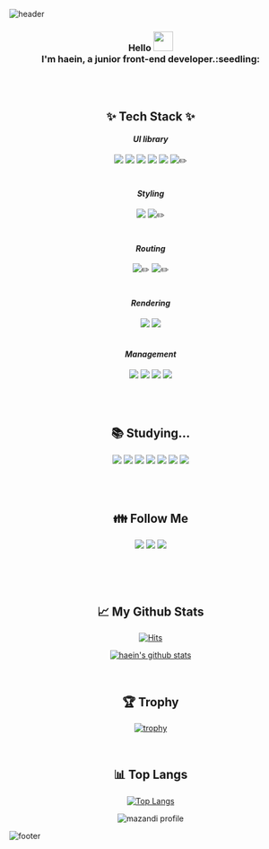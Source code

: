 
![header](https://capsule-render.vercel.app/api?type=waving&color=gradient&height=250&section=header&text=Hi!%20I'm%20Hyein!&fontColor=FFFFFF&animation=scaleIn&fontSize=90&fontAlignY=38)

<div align="center">
<h3> Hello <img src="https://camo.githubusercontent.com/e8e7b06ecf583bc040eb60e44eb5b8e0ecc5421320a92929ce21522dbc34c891/68747470733a2f2f6d656469612e67697068792e636f6d2f6d656469612f6876524a434c467a6361737252346961377a2f67697068792e676966" width="35" data-canonical-src="https://media.giphy.com/media/hvRJCLFzcasrR4ia7z/giphy.gif" style="max-width: 100%;" /> 
<br>I'm haein, a junior front-end developer.:seedling: </br>
</h3>


<br>
<br>


## ✨ Tech Stack ✨


#### *UI library*
<div>
 <img src="https://img.shields.io/badge/HTML5-E34F26?style=flat&logo=HTML5&logoColor=white"/>
 <img src="https://img.shields.io/badge/CSS3-1572B6?style=flat&logo=CSS3&logoColor=white"/>
 <img src="https://img.shields.io/badge/JavaScript-F7DF1E?style=flat&logo=JavaScript&logoColor=white"/>
 <img src="https://img.shields.io/badge/React-61DAFB?style=flat&logo=React&logoColor=white"/>
 <img src="https://img.shields.io/badge/React Hooks-EC5990?style=flat&logo=reacthookfor&logoColor=white"/>
 <img src="https://img.shields.io/badge/TypeScript-3178C6?style=flat&logo=TypeScript&logoColor=white"/>✏️
</div>

<br>

#### *Styling*
  <div>
  <img src="https://img.shields.io/badge/Css Modules-1572B6?style=flat&logo=cssmodules&logoColor=white"/>
  <img src="https://img.shields.io/badge/Sass-CC6699?style=flat&logo=sass&logoColor=white"/>✏️
  </div>

<br>

#### *Routing*
 <div>
 <img src="https://img.shields.io/badge/React Router-CA4245?style=flat&logo=reactrouter&logoColor=white"/>✏️ 
 <img src="https://img.shields.io/badge/Next.js-F7DF1E?style=flat&logo=Next.js&logoColor=white"/>✏️
 </div>

<br>

#### *Rendering* 
  <div>
  <img src="https://img.shields.io/badge/CRA-09D3AC?style=flat&logo=createreactapp&logoColor=white"/> 
  <img src="https://img.shields.io/badge/Vite-646CFF?style=flat&logo=vite&logoColor=white"/>
  </div>

<br>

#### *Management* 
  <div>
  <img src="https://img.shields.io/badge/Git-F05032?style=flate&logo=Git&logoColor=white"/>
  <img src="https://img.shields.io/badge/Github-181717?style=flat-&logo=github&logoColor=white"/>
  <img src="https://img.shields.io/badge/Notion-0000006?style=flat&logo=notion&logoColor=white"/>
  <img src="https://img.shields.io/badge/Vscode-007ACC?style=flat&logo=Vscode&logoColor=white"/>
  <!--<img src="https://img.shields.io/badge/Velog-20C997?style=flat&logo=velog&logoColor=white"/>-->
  <!-- <img src="https://img.shields.io/badge/Tistory-000000?style=flat&logo=tistory&logoColor=white"/> -->
  </div>

<br>
<br>
<br>

## 📚 Studying... 
  <div>
  <img src="https://img.shields.io/badge/Redux-764ABC?style=flat&logo=Redux&logoColor=white"/>
  <img src="https://img.shields.io/badge/MobX-FF9955?style=flat&logo=MobX&logoColor=white"/>
  <img src="https://img.shields.io/badge/Vue.js-4FC08D?style=flat&logo=Vue.js&logoColor=white"/>
  <img src="https://img.shields.io/badge/Node.js-339933?style=flat&logo=Node.js&logoColor=white"/>
  <img src="https://img.shields.io/badge/jquery-0769AD?style=flat&logo=jquery&logoColor=white"/>
  <img src="https://img.shields.io/badge/SCSS-646CFF?style=flat&logo=SCSS&logoColor=white"/>
  <img src="https://img.shields.io/badge/Recoil-764ABC?style=flat&logo=Recoil&logoColor=white"/>
  </div>

<br>
<br>
<br>

## 👪 Follow Me 
  <a href=""><img src="https://img.shields.io/badge/Tech%20Blog-11B48A?style=flat-square&logo=Vimeo&logoColor=white&link=https://velog.io/"/></a>
  <a href="https://www.instagram.com/haeini_/"><img src="https://img.shields.io/badge/Instagram-E4405F?style=flat-square&logo=Instagram&logoColor=white&link=https://www.instagram.com/haeini_/"/></a>
  <a href="mailto:dlsdl9037@gmail.com"><img src="https://img.shields.io/badge/Gmail-d14836?style=flat-square&logo=Gmail&logoColor=white&link=dlsdl9037@gmail.com"/></a>

<br>
<br>
<br>

## 📈 My Github Stats 

[![Hits](https://hits.seeyoufarm.com/api/count/incr/badge.svg?url=https%3A%2F%2Fgithub.com%2Fhwanghaein&count_bg=%23FFA8EF&title_bg=%23D1A0FF&icon=codeigniter.svg&icon_color=%23FFFFFF&title=hits&edge_flat=false)](https://hits.seeyoufarm.com)

[![haein's github stats](https://github-readme-stats.vercel.app/api?username=hwanghaein&count_private=true&custom_title=Haein's%20Github&bg_color=360,B266FF,E5CCFF,FFCCFF&title_color=FFFFFF&text_color=FFFFFF)](https://github.com/hwanghaein/github-readme-stats)

<br>

## 🏆 Trophy 

[![trophy](https://github-profile-trophy.vercel.app/?username=hwanghaein&row=1)](https://github.com/ryo-ma/github-profile-trophy)

<br>

## 📊 Top Langs 

[![Top Langs](https://github-readme-stats.vercel.app/api/top-langs/?username=feeelight&layout=compact)](https://github.com/hwanghaein/github-readme-stats)


![mazandi profile](http://mazandi.herokuapp.com/api?handle=hwanghaein&theme=warm)

</div>

![footer](https://capsule-render.vercel.app/api?type=waving&color=gradient&height=200&section=footer)
